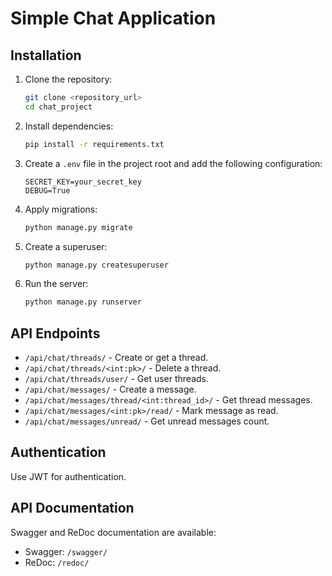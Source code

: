 # Simple Chat Application

## Installation

1. Clone the repository:
   ```sh
   git clone <repository_url>
   cd chat_project
    ```

2. Install dependencies:
   ```sh
   pip install -r requirements.txt
   ```

3. Create a `.env` file in the project root and add the following configuration:
   ```env
   SECRET_KEY=your_secret_key
   DEBUG=True
   ```

4. Apply migrations:
   ```sh
   python manage.py migrate
   ```

5. Create a superuser:
   ```sh
   python manage.py createsuperuser
   ```

6. Run the server:
   ```sh
   python manage.py runserver
   ```

## API Endpoints

- `/api/chat/threads/` - Create or get a thread.
- `/api/chat/threads/<int:pk>/` - Delete a thread.
- `/api/chat/threads/user/` - Get user threads.
- `/api/chat/messages/` - Create a message.
- `/api/chat/messages/thread/<int:thread_id>/` - Get thread messages.
- `/api/chat/messages/<int:pk>/read/` - Mark message as read.
- `/api/chat/messages/unread/` - Get unread messages count.

## Authentication

Use JWT for authentication.

## API Documentation

Swagger and ReDoc documentation are available:
- Swagger: `/swagger/`
- ReDoc: `/redoc/`
